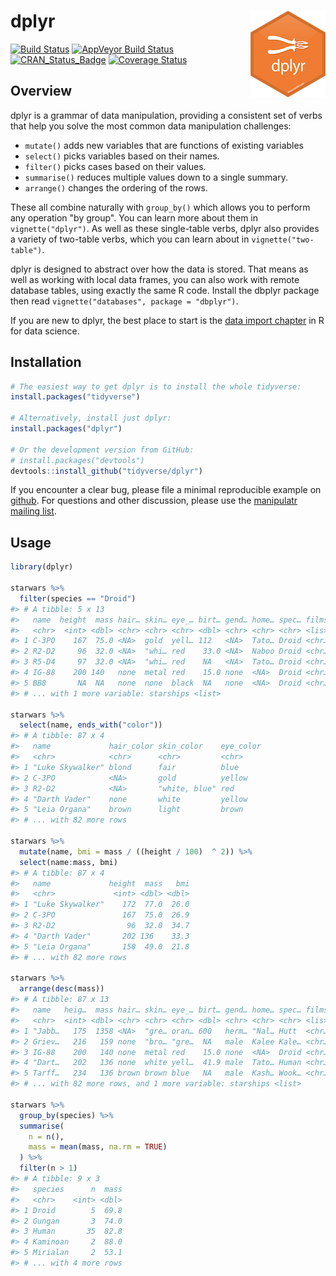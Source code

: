 
<!-- README.md is generated from README.Rmd. Please edit that file -->
dplyr <img src="man/figures/logo.png" align="right" />
======================================================

[![Build Status](https://travis-ci.org/tidyverse/dplyr.svg?branch=master)](https://travis-ci.org/tidyverse/dplyr) [![AppVeyor Build Status](https://ci.appveyor.com/api/projects/status/github/tidyverse/dplyr?branch=master&svg=true)](https://ci.appveyor.com/project/tidyverse/dplyr) [![CRAN\_Status\_Badge](http://www.r-pkg.org/badges/version/dplyr)](http://cran.r-project.org/package=dplyr) [![Coverage Status](https://img.shields.io/codecov/c/github/tidyverse/dplyr/master.svg)](https://codecov.io/github/tidyverse/dplyr?branch=master)

Overview
--------

dplyr is a grammar of data manipulation, providing a consistent set of verbs that help you solve the most common data manipulation challenges:

-   `mutate()` adds new variables that are functions of existing variables
-   `select()` picks variables based on their names.
-   `filter()` picks cases based on their values.
-   `summarise()` reduces multiple values down to a single summary.
-   `arrange()` changes the ordering of the rows.

These all combine naturally with `group_by()` which allows you to perform any operation "by group". You can learn more about them in `vignette("dplyr")`. As well as these single-table verbs, dplyr also provides a variety of two-table verbs, which you can learn about in `vignette("two-table")`.

dplyr is designed to abstract over how the data is stored. That means as well as working with local data frames, you can also work with remote database tables, using exactly the same R code. Install the dbplyr package then read `vignette("databases", package = "dbplyr")`.

If you are new to dplyr, the best place to start is the [data import chapter](http://r4ds.had.co.nz/transform.html) in R for data science.

Installation
------------

``` r
# The easiest way to get dplyr is to install the whole tidyverse:
install.packages("tidyverse")

# Alternatively, install just dplyr:
install.packages("dplyr")

# Or the development version from GitHub:
# install.packages("devtools")
devtools::install_github("tidyverse/dplyr")
```

If you encounter a clear bug, please file a minimal reproducible example on [github](https://github.com/tidyverse/dplyr/issues). For questions and other discussion, please use the [manipulatr mailing list](https://groups.google.com/group/manipulatr).

Usage
-----

``` r
library(dplyr)

starwars %>% 
  filter(species == "Droid")
#> # A tibble: 5 x 13
#>   name  height  mass hair… skin… eye_… birt… gend… home… spec… films vehi…
#>   <chr>  <int> <dbl> <chr> <chr> <chr> <dbl> <chr> <chr> <chr> <lis> <lis>
#> 1 C-3PO    167  75.0 <NA>  gold  yell… 112   <NA>  Tato… Droid <chr… <chr…
#> 2 R2-D2     96  32.0 <NA>  "whi… red    33.0 <NA>  Naboo Droid <chr… <chr…
#> 3 R5-D4     97  32.0 <NA>  "whi… red    NA   <NA>  Tato… Droid <chr… <chr…
#> 4 IG-88    200 140   none  metal red    15.0 none  <NA>  Droid <chr… <chr…
#> 5 BB8       NA  NA   none  none  black  NA   none  <NA>  Droid <chr… <chr…
#> # ... with 1 more variable: starships <list>

starwars %>% 
  select(name, ends_with("color"))
#> # A tibble: 87 x 4
#>   name             hair_color skin_color    eye_color
#>   <chr>            <chr>      <chr>         <chr>    
#> 1 "Luke Skywalker" blond      fair          blue     
#> 2 C-3PO            <NA>       gold          yellow   
#> 3 R2-D2            <NA>       "white, blue" red      
#> 4 "Darth Vader"    none       white         yellow   
#> 5 "Leia Organa"    brown      light         brown    
#> # ... with 82 more rows

starwars %>% 
  mutate(name, bmi = mass / ((height / 100)  ^ 2)) %>%
  select(name:mass, bmi)
#> # A tibble: 87 x 4
#>   name             height  mass   bmi
#>   <chr>             <int> <dbl> <dbl>
#> 1 "Luke Skywalker"    172  77.0  26.0
#> 2 C-3PO               167  75.0  26.9
#> 3 R2-D2                96  32.0  34.7
#> 4 "Darth Vader"       202 136    33.3
#> 5 "Leia Organa"       150  49.0  21.8
#> # ... with 82 more rows

starwars %>% 
  arrange(desc(mass))
#> # A tibble: 87 x 13
#>   name   heig…  mass hair… skin… eye_… birt… gend… home… spec… films vehi…
#>   <chr>  <int> <dbl> <chr> <chr> <chr> <dbl> <chr> <chr> <chr> <lis> <lis>
#> 1 "Jabb…   175  1358 <NA>  "gre… oran… 600   herm… "Nal… Hutt  <chr… <chr…
#> 2 Griev…   216   159 none  "bro… "gre…  NA   male  Kalee Kale… <chr… <chr…
#> 3 IG-88    200   140 none  metal red    15.0 none  <NA>  Droid <chr… <chr…
#> 4 "Dart…   202   136 none  white yell…  41.9 male  Tato… Human <chr… <chr…
#> 5 Tarff…   234   136 brown brown blue   NA   male  Kash… Wook… <chr… <chr…
#> # ... with 82 more rows, and 1 more variable: starships <list>

starwars %>%
  group_by(species) %>%
  summarise(
    n = n(),
    mass = mean(mass, na.rm = TRUE)
  ) %>%
  filter(n > 1)
#> # A tibble: 9 x 3
#>   species      n  mass
#>   <chr>    <int> <dbl>
#> 1 Droid        5  69.8
#> 2 Gungan       3  74.0
#> 3 Human       35  82.8
#> 4 Kaminoan     2  88.0
#> 5 Mirialan     2  53.1
#> # ... with 4 more rows
```

